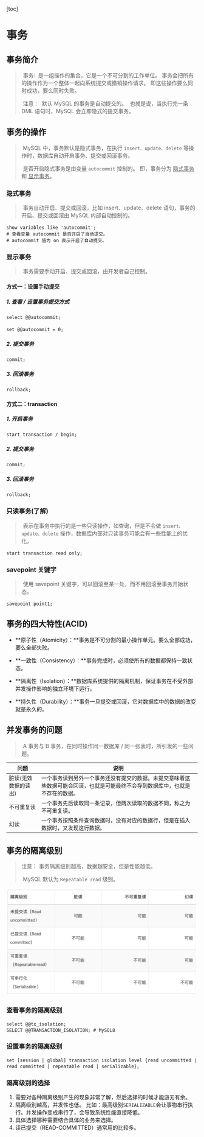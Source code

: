 [toc]

# 事务

## 事务简介

> ​	事务: 
> ​		是一组操作的集合，它是一个不可分割的工作单位。
> ​		事务会把所有的操作作为一个整体一起向系统提交或撤销操作请求。
> ​		即这些操作要么同时成功，要么同时失败。
>
> ​	注意： 
> ​		默认 MySQL 的事务是自动提交的。
> ​		也就是说，当执行完一条 DML 语句时，MySQL 会立即隐式的提交事务。

## 事务的操作

> ​	MySQL 中，事务默认是隐式事务，在执行 `insert、update、delete` 等操作时，数据库自动开启事务、提交或回滚事务。
>
> ​	是否开启隐式事务是由变量 `autocommit` 控制的。
> ​	即，事务分为 <u>隐式事务</u> 和 <u>显示事务</u>。

### 隐式事务

> ​	事务自动开启、提交或回滚，比如 insert、update、delete 语句，事务的开启、提交或回滚由 MySQL 内部自动控制的。

```mysql
show variables like 'autocommit';
# 查看变量 autocommit 是否开启了自动提交。
# autocommit 值为 on 表示开启了自动提交。
```

### 显示事务

> ​	事务需要手动开启、提交或回滚，由开发者自己控制。

#### 方式一：设置手动提交

##### 1. 查看 / 设置事务提交方式

```mysql
select @@autocommit;

set @@autocommit = 0;
```

##### 2. 提交事务

```mysql
commit;
```

##### 3. 回滚事务

```mysql
rollback;
```

#### 方式二：transaction

##### 1. 开启事务

```mysql
start transaction / begin;
```

##### 2. 提交事务

```mysql
commit;
```

##### 3. 回滚事务

```mysql
rollback;
```

### 只读事务(了解)

> ​	表示在事务中执行的是一些只读操作，如查询，但是不会做 `insert、update、delete` 操作，数据库内部对只读事务可能会有一些性能上的优化。

```mysql
start transaction read only;
```

### savepoint 关键字

> ​	使用 savepoint 关键字，可以回滚至某一处，而不用回滚至事务开始状态。

```mysql
savepoint point1;
```

## 事务的四大特性(ACID)

- **原子性（Atomicity）：**事务是不可分割的最小操作单元。要么全部成功，要么全部失败。

- **一致性（Consistency）：**事务完成时，必须使所有的数据都保持一致状态。

- **隔离性（Isolation）：**数据库系统提供的隔离机制，保证事务在不受外部并发操作影响的独立环境下运行。

- **持久性（Durability）：**事务一旦提交或回滚，它对数据库中的数据的改变就是永久的。

## 并发事务的问题

> ​	A 事务与 B 事务，在同时操作同一数据库 / 同一张表时，所引发的一些问题。

| 问题                 | 说明                                                         |
| -------------------- | ------------------------------------------------------------ |
| 脏读(无效数据的读出) | 一个事务读到另外一个事务还没有提交的数据。未提交意味着这些数据可能会回滚，也就是可能最终不会存到数据库中，也就是不存在的数据。 |
| 不可重复读           | 一个事务先后读取同一条记录，但两次读取的数据不同，称之为不可重复读。 |
| 幻读                 | 一个事务按照条件查询数据时，没有对应的数据行，但是在插入数据时，又发现这行数据。 |

## 事务的隔离级别

> 注意：
> 	事务隔离级别越高，数据越安全，但是性能越低。
>
> ​	MySQL 默认为 `Repeatable read` 级别。

<img src="img/shiwu_geli_jibie.jpg" alt="shiwu_geli_jibie" style="zoom: 50%;" />

### 查看事务的隔离级别

```mysql
select @@tx_isolation;
SELECT @@TRANSACTION_ISOLATION; # MySQL8
```

### 设置事务的隔离级别

```mysql
set [session | global] transaction isolation level {read uncommitted | read committed | repeatable read | serializable};
```

### 隔离级别的选择

1. 需要对各种隔离级别产生的现象非常了解，然后选择的时候才能游刃有余。
2. 隔离级别越高，并发性也低。
   比如：最高级别`SERIALIZABLE`会让事物串行执行。并发操作变成串行了，会导致系统性能直接降低。
3. 具体选择哪种需要结合具体的业务来选择。
4. 读已提交（READ-COMMITTED）通常用的比较多。
